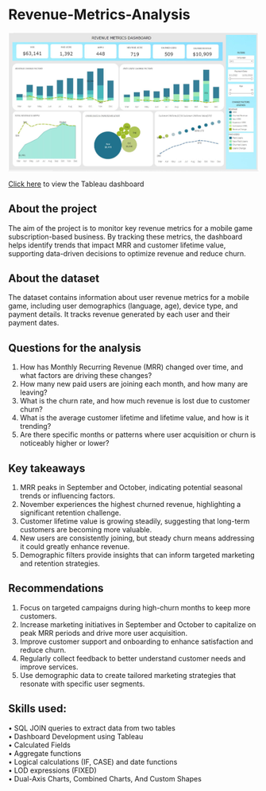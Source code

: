 # Revenue-Metrics-Analysis

![Dashboard Overview](https://github.com/KCMcafe15/Revenue-Metrics-Analysis/blob/397774166505304f21bfccc82997144eec090331/img/Dashboard.JPG)

[Click here](https://public.tableau.com/app/profile/karen.claire.cafe/viz/Project2RevenueMetrics_17172590693140/Dashboard) to view the Tableau dashboard

## About the project
The aim of the project is to monitor key revenue metrics for a mobile game subscription-based business. By tracking these metrics, the dashboard helps identify trends that impact MRR and customer lifetime value, supporting data-driven decisions to optimize revenue and reduce churn.

## About the dataset
The dataset contains information about user revenue metrics for a mobile game, including user demographics (language, age), device type, and payment details. It tracks revenue generated by each user and their payment dates.

## Questions for the analysis
1. How has Monthly Recurring Revenue (MRR) changed over time, and what factors are driving these changes?
2. How many new paid users are joining each month, and how many are leaving?
3. What is the churn rate, and how much revenue is lost due to customer churn?
4. What is the average customer lifetime and lifetime value, and how is it trending?
5. Are there specific months or patterns where user acquisition or churn is noticeably higher or lower?

## Key takeaways
1. MRR peaks in September and October, indicating potential seasonal trends or influencing factors.
2. November experiences the highest churned revenue, highlighting a significant retention challenge.
3. Customer lifetime value is growing steadily, suggesting that long-term customers are becoming more valuable.
4. New users are consistently joining, but steady churn means addressing it could greatly enhance revenue.
5. Demographic filters provide insights that can inform targeted marketing and retention strategies.

## Recommendations
1. Focus on targeted campaigns during high-churn months to keep more customers.
2. Increase marketing initiatives in September and October to capitalize on peak MRR periods and drive more user acquisition.
3. Improve customer support and onboarding to enhance satisfaction and reduce churn.
4.  Regularly collect feedback to better understand customer needs and improve services.
5.  Use demographic data to create tailored marketing strategies that resonate with specific user segments.

## Skills used: 
•	SQL JOIN queries to extract data from two tables </br>
•	Dashboard Development using Tableau </br>
•	Calculated Fields </br>
•	Aggregate functions </br>
•	Logical calculations (IF, CASE) and date functions </br>
•	LOD expressions (FIXED) </br>
•	Dual-Axis Charts, Combined Charts, And Custom Shapes </br>
